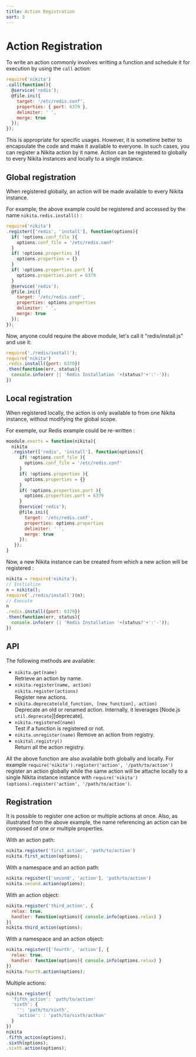 ```yaml
---
title: Action Registration
sort: 3
---
```


# Action Registration

To write an action commonly involves writting a function and schedule it for execution by using the `call` action:

```js
require('nikita')
.call(function(){
  @service('redis');
  @file.ini({
    target: '/etc/redis.conf',
    properties: { port: 6379 },
    delimiter: ' ',
    merge: true
  });
});
```

This is appropriate for specific usages. However, it is sometime better to encapsulate the code and make it available to everyone. In such cases, you can register a Nikita action by it name. Action can be registered to globally to every Nikita instances and locally to a single instance.

## Global registration

When registered globally, an action will be made available to every Nikita instance.

For example, the above example could be registered and accessed by the name `nikita.redis.install()` :

```js
require('nikita')
.register(['redis', 'install'], function(options){
  if( !options.conf_file ){
    options.conf_file = '/etc/redis.conf'
  }
  if( !options.properties ){
    options.properties = {}
  }
  if( !options.properties.port ){
    options.properties.port = 6379
  }
  @service('redis');
  @file.ini({
    target: '/etc/redis.conf',
    properties: options.properties
    delimiter: ' ',
    merge: true
  });
});
```

Now, anyone could require the above module, let's call it "redis/install.js" and use it:

```js
require('./redis/install');
require('nikita')
.redis.install({port: 6379})
.then(function(err, status){
  console.info(err || 'Redis Installation '+(status?'+':'-'));
})
```

## Local registration

When registered locally, the action is only available to from one Nikita instance, without modifying the global scope.

For exemple, our Redis example could be re-written :

```js
moodule.exorts = function(nikita){
  nikita
  .register(['redis', 'install'], function(options){
     if( !options.conf_file ){
       options.conf_file = '/etc/redis.conf'
     }
     if( !options.properties ){
       options.properties = {}
     }
     if( !options.properties.port ){
       options.properties.port = 6379
     }
     @service('redis');
     @file.ini({
       target: '/etc/redis.conf',
       properties: options.properties
       delimiter: ' ',
       merge: true
     });
   });
}
```

Now, a new Nikita instance can be created from which a new action will be registered :

```js
nikita = require('nikita');
// Initialize
n = nikita();
require('./redis/install')(n);
// Execute
n
.redis.install({port: 6379})
.then(function(err, status){
  console.info(err || 'Redis Installation '+(status?'+':'-'));
})
```

## API

The following methods are available:

* `nikita.get(name)`   
  Retrieve an action by name.
* `nikita.register(name, action)`   
  `nikita.register(actions)`   
  Register new actions.
* `nikita.deprecate(old_function, [new_function], action)`   
  Deprecate an old or renamed action. Internally, it leverages 
  [Node.js `util.deprecate`][deprecate].
* `nikita.registered(name)`   
  Test if a function is registered or not.
* `nikita.unregister(name)`
  Remove an action from registry.
* `nikital.registry()`   
  Return all the action registry.

All the above function are also available both globally and locally. For example `require('nikita').register('action', '/path/to/action')` register an action globally while the same action will be attache locally to a single Nikita instance instance with `require('nikita')(options).register('action', '/path/to/action')`.

## Registration

It is possible to register one action or multiple actions at once. Also, as illustrated from the above example, the name referencing an action can be composed of one or multiple properties.

With an action path:

```javascript
nikita.register('first_action', 'path/to/action')
nikita.first_action(options);
```

With a namespace and an action path:

```javascript
nikita.register(['second', 'action'], 'path/to/action')
nikita.second.action(options);
```

With an action object:

```javascript
nikita.register('third_action', {
  relax: true,
  handler: function(options){ console.info(options.relax) }
})
nikita.third_action(options);
```

With a namespace and an action object:

```javascript
nikita.register(['fourth', 'action'], {
  relax: true,
  handler: function(options){ console.info(options.relax) }
})
nikita.fourth.action(options);
```

Multiple actions:

```javascript
nikita.register({
  'fifth_action': 'path/to/action'
  'sixth': {
    '': 'path/to/sixth',
    'action': : 'path/to/sixth/actkon'
  }
})
nikita
.fifth_action(options);
.sixth(options);
.sixth.action(options);
```
